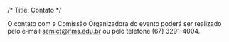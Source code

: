 /*
Title: Contato
*/

O contato com a Comissão Organizadora do evento poderá ser realizado pelo e-mail semict@ifms.edu.br ou pelo telefone (67) 3291-4004.